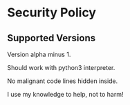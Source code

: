 # Security Policy

## Supported Versions

Version alpha minus 1.

Should work with python3 interpreter.

No malignant code lines hidden inside.

I use my knowledge to help, not to harm!
